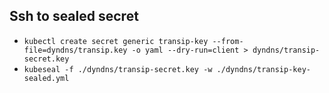 ## Ssh to sealed secret
- `kubectl create secret generic transip-key --from-file=dyndns/transip.key -o yaml --dry-run=client > dyndns/transip-secret.key`  
- `kubeseal -f ./dyndns/transip-secret.key -w ./dyndns/transip-key-sealed.yml`